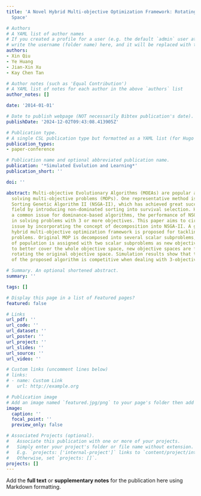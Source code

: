 ```yaml
---
title: 'A Novel Hybrid Multi-objective Optimization Framework: Rotating the Objective
  Space'

# Authors
# A YAML list of author names
# If you created a profile for a user (e.g. the default `admin` user at `content/authors/admin/`), 
# write the username (folder name) here, and it will be replaced with their full name and linked to their profile.
authors:
- Xin Qiu
- Ye Huang
- Jian-Xin Xu
- Kay Chen Tan

# Author notes (such as 'Equal Contribution')
# A YAML list of notes for each author in the above `authors` list
author_notes: []

date: '2014-01-01'

# Date to publish webpage (NOT necessarily Bibtex publication's date).
publishDate: '2024-12-02T09:43:08.413905Z'

# Publication type.
# A single CSL publication type but formatted as a YAML list (for Hugo requirements).
publication_types:
- paper-conference

# Publication name and optional abbreviated publication name.
publication: '*Simulated Evolution and Learning*'
publication_short: ''

doi: ''

abstract: Multi-objective Evolutionary Algorithms (MOEAs) are popular approaches for
  solving multi-objective problems (MOPs). One representative method is Non-dominated
  Sorting Genetic Algorithm II (NSGA-II), which has achieved great success in the
  field by introducing non-dominated sorting into survival selection. However, as
  a common issue for dominance-based algorithms, the performance of NSGA-II will decline
  in solving problems with 3 or more objectives. This paper aims to circumvent this
  issue by incorporating the concept of decomposition into NSGA-II. A grouping-based
  hybrid multi-objective optimization framework is proposed for tackling 3-objective
  problems. Original MOP is decomposed into several scalar subproblems, and each group
  of population is assigned with two scalar subproblems as new objectives. In order
  to better cover the whole objective space, new objective spaces are formulated via
  rotating the original objective space. Simulation results show that the performance
  of the proposed algorithm is competitive when dealing with 3-objective problems.

# Summary. An optional shortened abstract.
summary: ''

tags: []

# Display this page in a list of Featured pages?
featured: false

# Links
url_pdf: ''
url_code: ''
url_dataset: ''
url_poster: ''
url_project: ''
url_slides: ''
url_source: ''
url_video: ''

# Custom links (uncomment lines below)
# links:
# - name: Custom Link
#   url: http://example.org

# Publication image
# Add an image named `featured.jpg/png` to your page's folder then add a caption below.
image:
  caption: ''
  focal_point: ''
  preview_only: false

# Associated Projects (optional).
#   Associate this publication with one or more of your projects.
#   Simply enter your project's folder or file name without extension.
#   E.g. `projects: ['internal-project']` links to `content/project/internal-project/index.md`.
#   Otherwise, set `projects: []`.
projects: []
---
```


Add the **full text** or **supplementary notes** for the publication here using Markdown formatting.
